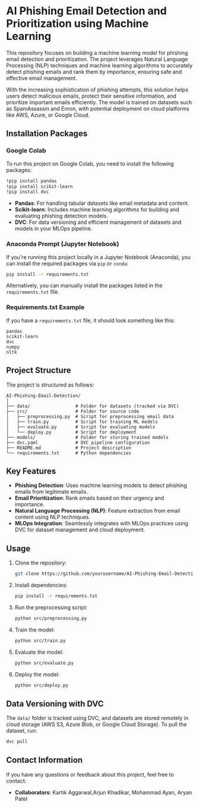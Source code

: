 # AI Phishing Email Detection and Prioritization using Machine Learning

This repository focuses on building a machine learning model for phishing email detection and prioritization. The project leverages Natural Language Processing (NLP) techniques and machine learning algorithms to accurately detect phishing emails and rank them by importance, ensuring safe and effective email management. 

With the increasing sophistication of phishing attempts, this solution helps users detect malicious emails, protect their sensitive information, and prioritize important emails efficiently. The model is trained on datasets such as SpamAssassin and Enron, with potential deployment on cloud platforms like AWS, Azure, or Google Cloud.

## Installation Packages

### Google Colab
To run this project on Google Colab, you need to install the following packages:
```bash
!pip install pandas
!pip install scikit-learn
!pip install dvc
```

- **Pandas**: For handling tabular datasets like email metadata and content.
- **Scikit-learn**: Includes machine learning algorithms for building and evaluating phishing detection models.
- **DVC**: For data versioning and efficient management of datasets and models in your MLOps pipeline.

### Anaconda Prompt (Jupyter Notebook)
If you're running this project locally in a Jupyter Notebook (Anaconda), you can install the required packages via `pip` or `conda`:
```bash
pip install -r requirements.txt
```
Alternatively, you can manually install the packages listed in the `requirements.txt` file.

### Requirements.txt Example
If you have a `requirements.txt` file, it should look something like this:
```
pandas
scikit-learn
dvc
numpy
nltk
```

## Project Structure

The project is structured as follows:

```
AI-Phishing-Email-Detection/
│
├── data/                 # Folder for datasets (tracked via DVC)
├── src/                  # Folder for source code
│   ├── preprocessing.py  # Script for preprocessing email data
│   ├── train.py          # Script for training ML models
│   ├── evaluate.py       # Script for evaluating models
│   └── deploy.py         # Script for deployment
├── models/               # Folder for storing trained models
├── dvc.yaml              # DVC pipeline configuration
├── README.md             # Project description
└── requirements.txt      # Python dependencies
```

## Key Features
- **Phishing Detection**: Uses machine learning models to detect phishing emails from legitimate emails.
- **Email Prioritization**: Rank emails based on their urgency and importance.
- **Natural Language Processing (NLP)**: Feature extraction from email content using NLP techniques.
- **MLOps Integration**: Seamlessly integrates with MLOps practices using DVC for dataset management and cloud deployment.

## Usage

1. Clone the repository:
   ```bash
   git clone https://github.com/yourusername/AI-Phishing-Email-Detection.git
   ```

2. Install dependencies:
   ```bash
   pip install -r requirements.txt
   ```

3. Run the preprocessing script:
   ```bash
   python src/preprocessing.py
   ```

4. Train the model:
   ```bash
   python src/train.py
   ```

5. Evaluate the model:
   ```bash
   python src/evaluate.py
   ```

6. Deploy the model:
   ```bash
   python src/deploy.py
   ```

## Data Versioning with DVC

The `data/` folder is tracked using DVC, and datasets are stored remotely in cloud storage (AWS S3, Azure Blob, or Google Cloud Storage). To pull the dataset, run:
```bash
dvc pull
```

## Contact Information
If you have any questions or feedback about this project, feel free to contact:
- **Collaborators**: Kartik Aggarwal,Arjun Khadikar, Mohammad Ayan, Aryan Patel
